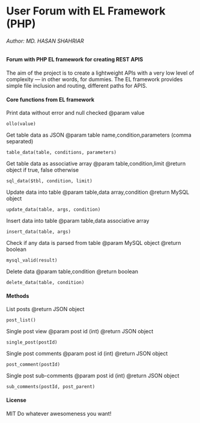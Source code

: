 User Forum with EL Framework (PHP)
==================================
###### Author: MD. HASAN SHAHRIAR ######

#### Forum with PHP EL framework for creating REST APIS ####

The aim of the project is to create a lightweight APIs with a very low level of complexity — in other words, for dummies. The EL framework provides simple file inclusion and routing, different paths for APIS.


#### Core functions from EL framework ####

Print data without error and null checked
@param value

````
ollo(value)
````

Get table data as JSON
@param table name,condition,parameters (comma separated)

````
table_data(table, conditions, parameters)
````

Get table data as associative array
@param table,condition,limit
@return object if true, false otherwise

````
sql_data($tbl, condition, limit)
````

Update data into table
@param table,data array,condition
@return MySQL object

````
update_data(table, args, condition)
````

Insert data into table
@param table,data associative array

````
insert_data(table, args)
````

Check if any data is parsed from table
@param MySQL object
@return boolean

````
mysql_valid(result)
````

Delete data
@param table,condition
@return boolean

````
delete_data(table, condition)
````

#### Methods ####

List posts
@return JSON object 

````
post_list()
````
	
Single post view
@param post id (int)
@return JSON object

````
single_post(postId)
````

Single post comments
@param post id (int)
@return JSON object

````
post_comment(postId)
````
	 
Single post sub-comments
@param post id (int)
@return JSON object 

````
sub_comments(postId, post_parent)
````

#### License ####
MIT
Do whatever awesomeness you want!
